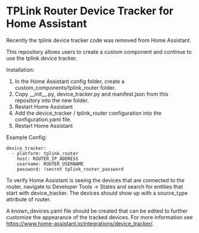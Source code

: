 # TPLink Router Device Tracker for Home Assistant

Recently the tplink device tracker code was removed from Home Assistant. 

This repository allows users to create a custom component and continue to use the tplink device tracker.

Installation:
1. In the Home Assistant config folder, create a custom_components/tplink_router folder.
2. Copy \_\_init__.py, device_tracker.py and manifest.json from this repository into the new folder.
3. Restart Home Assistant
4. Add the device_tracker / tplink_router configuration into the configuration.yaml file.
5. Restart Home Assistant


Example Config:

```
device_tracker:
  - platform: tplink_router
    host: ROUTER_IP_ADDRESS
    username: ROUTER_USERNAME
    password: !secret tplink_router_password
```

To verify Home Assistant is seeing the devices that are connected to the router, navigate to Developer Tools -> States and search for entities that start with device_tracker. The devices should show up with a source_type attribute of router.

A known_devices.yaml file should be created that can be edited to further customize the appearance of the tracked devices. For more information see https://www.home-assistant.io/integrations/device_tracker/.

